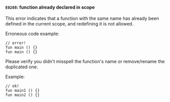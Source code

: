 #### `E0208`: function already declared in scope

This error indicates that a function with the same name has already been defined in the current scope, and redefining it is not allowed.

Erroneous code example:

```
// error!
fun main () {}
fun main () {}
```

Please verify you didn't misspell the function's name or remove/rename the duplicated one. 

Example:

```
// ok!
fun main1 () {}
fun main2 () {}
```
